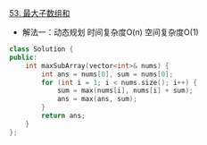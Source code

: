 [53. 最大子数组和](https://leetcode.cn/problems/maximum-subarray/)
- 解法一：动态规划 时间复杂度O(n) 空间复杂度O(1)
```C++
class Solution {
public:
    int maxSubArray(vector<int>& nums) {
        int ans = nums[0], sum = nums[0];
        for (int i = 1; i < nums.size(); i++) {
            sum = max(nums[i], nums[i] + sum);
            ans = max(ans, sum);
        }
        return ans;
    }
};
```